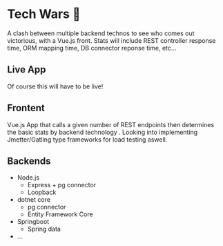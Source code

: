 # Tech Wars :punch:

A clash between multiple backend technos to see who comes out victorious, with a Vue.js front.
Stats will include REST controller response time, ORM mapping time, DB connector reponse time, etc...

## Live App

Of course this will have to be live!

## Frontent

Vue.js App that calls a given number of REST endpoints then determines the basic stats by backend technology .
Looking into implementing Jmetter/Gatling type frameworks for load testing aswell.

## Backends

- Node.js
  - Express + pg connector
  - Loopback
- dotnet core
  - pg connector
  - Entity Framework Core
- Springboot
  - Spring data
- ...
